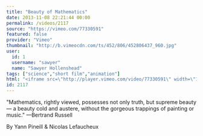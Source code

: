 ```yaml
---
title: "Beauty of Mathematics"
date: 2013-11-08 22:21:44 00:00
permalink: /videos/2117
source: "https://vimeo.com/77330591"
featured: false
provider: "Vimeo"
thumbnail: "http://b.vimeocdn.com/ts/452/806/452806437_960.jpg"
user:
  id: 1
  username: "sawyer"
  name: "Sawyer Hollenshead"
tags: ["science","short film","animation"]
html: "<iframe src=\"http://player.vimeo.com/video/77330591\" width=\"1276\" height=\"406\" frameborder=\"0\" title=\"BEAUTY OF MATHEMATICS\" webkitallowfullscreen mozallowfullscreen allowfullscreen></iframe>"
id: 2117
---
```


"Mathematics, rightly viewed, possesses not only truth, but supreme beauty — a beauty cold and austere, without the gorgeous trappings of painting or music." —Bertrand Russell

By Yann Pineill & Nicolas Lefaucheux